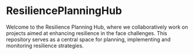 # ResiliencePlanningHub
Welcome to the Resilience Planning Hub, where we collaboratively work on projects aimed at enhancing resilience in the face challenges.
This repository serves as a central space for planning, implementing and monitoring resilience strategies.
